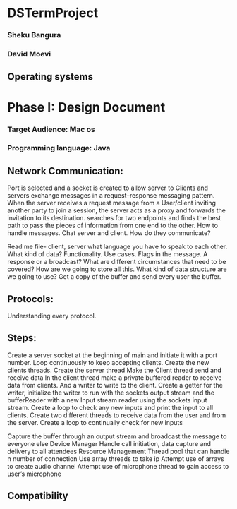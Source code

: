 # DSTermProject

### Sheku Bangura
### David Moevi
## Operating systems
# Phase I: Design Document
### Target Audience: Mac os
### Programming language: Java
 
 
 ## Network Communication:	
Port is selected and a socket is created to allow server to 
Clients and servers exchange messages in a request–response messaging pattern.
When the server receives a request message from a User/client inviting another party to join a session, the server acts as a proxy and forwards the invitation to its destination.
searches for two endpoints and finds the best path to pass the pieces of information from one end to the other.
How to handle messages.
Chat server and client.
How do they  communicate?
 
Read me file- client, server what language you have to speak to each other. What kind of data?
Functionality. 
Use cases. Flags in the message. A response or a broadcast? 
What are different circumstances that need to be covered?
How are we going to store all this.  What kind of data structure are we going to use? Get a copy of the buffer and send every user the buffer. 
 ## Protocols: 
 
 Understanding every protocol.












## Steps:

Create a server socket at the beginning of main and initiate it with a port number.
Loop continuously to keep accepting clients. 
Create the new clients threads.
Create the server thread
Make the Client thread send and receive data
In the client thread make a private buffered reader to receive data from clients. And a writer to write to the client. 
Create a getter for the writer, initialize the writer to run with the sockets output stream and the bufferReader with a new Input stream reader using the sockets input stream.
Create a loop to check any new inputs and print the input to all clients.
Create two different threads to receive data from the user and from the server.
Create a loop to continually check for new inputs

Capture the buffer through an output stream and broadcast the message to everyone else 
Device Manager
Handle call initiation, data capture and delivery to all attendees
Resource Management 
Thread pool that can handle n number of connection
Use array threads to take ip 
Attempt use of arrays to create audio channel
Attempt use of microphone thread to gain access to user’s microphone  
## Compatibility 
	
